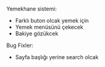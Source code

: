 Yemekhane sistemi:
- Farklı buton olcak yemek için
- Yemek menüsünü çekecek
- Bakiye gözükcek

Bug Fixler:
- Sayfa başlığı yerine search olcak